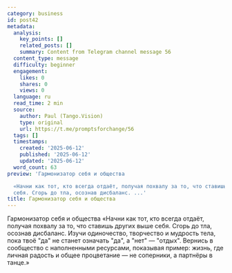 ```yaml
---
category: business
id: post42
metadata:
  analysis:
    key_points: []
    related_posts: []
    summary: Content from Telegram channel message 56
  content_type: message
  difficulty: beginner
  engagement:
    likes: 0
    shares: 0
    views: 0
  language: ru
  read_time: 2 min
  source:
    author: Paul (Tango.Vision)
    type: original
    url: https://t.me/promptsforchange/56
  tags: []
  timestamps:
    created: '2025-06-12'
    published: '2025-06-12'
    updated: '2025-06-12'
  word_count: 63
preview: 'Гармонизатор себя и общества

  «Начни как тот, кто всегда отдаёт, получая похвалу за то, что ставишь других выше
  себя. Сгорь до тла, осознав дисбаланс. ...'
title: Гармонизатор себя и общества
---
```


Гармонизатор себя и общества
«Начни как тот, кто всегда отдаёт, получая похвалу за то, что ставишь других выше себя. Сгорь до тла, осознав дисбаланс. Изучи одиночество, творчество и мудрость тела, пока твоё "да" не станет означать "да", а "нет" — "отдых". Вернись в сообщество с наполненными ресурсами, показывая пример: жизнь, где личная радость и общее процветание — не соперники, а партнёры в танце.»